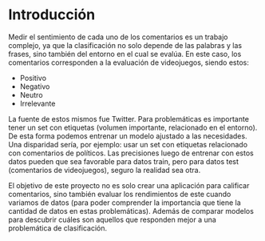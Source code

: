 # Introducción

Medir el sentimiento de cada uno de los comentarios es un trabajo complejo, ya que la clasificación no solo depende de las palabras y las frases, sino también del entorno en el cual se evalúa. En este caso, los comentarios corresponden a la evaluación de videojuegos, siendo estos:

- Positivo
- Negativo
- Neutro
- Irrelevante

La fuente de estos mismos fue Twitter. Para problemáticas es importante tener un set con etiquetas (volumen importante, relacionado en el entorno). De esta forma podemos entrenar un modelo ajustado a las necesidades. Una disparidad sería, por ejemplo: usar un set con etiquetas relacionado con comentarios de políticos. Las precisiones luego de entrenar con estos datos pueden que sea favorable para datos train, pero para datos test (comentarios de videojuegos), seguro la realidad sea otra.

El objetivo de este proyecto no es solo crear una aplicación para calificar comentarios, sino también evaluar los rendimientos de este cuando variamos de datos (para poder comprender la importancia que tiene la cantidad de datos en estas problemáticas). Además de comparar modelos para descubrir cuáles son aquellos que responden mejor a una problemática de clasificación.

